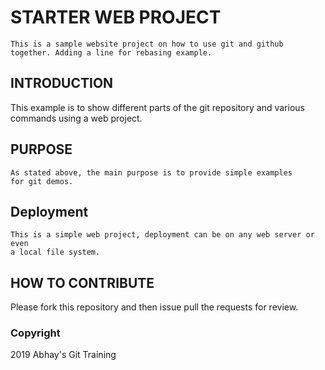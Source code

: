  # STARTER WEB PROJECT
    This is a sample website project on how to use git and github together. Adding a line for rebasing example.

 ## INTRODUCTION
   This example is to show different parts of the git repository
   and various commands using a web project.
 ## PURPOSE
    As stated above, the main purpose is to provide simple examples
    for git demos.
 ## Deployment
    This is a simple web project, deployment can be on any web server or even  
    a local file system.
 ## HOW TO CONTRIBUTE
 Please fork this repository and then issue pull the requests for review.

 ### Copyright
 2019 Abhay's Git Training 
